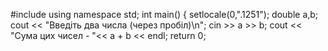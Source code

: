   #include <iostream>
  using namespace std;
  int main()
{
      setlocale(0,".1251");
      double a,b;
      cout << "Введiть два числа (через пробiл)\n";
      cin >> a >> b;
      cout << "Сума цих чисел - "<< a + b << endl;
      return 0;
